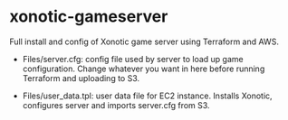 # xonotic-gameserver

Full install and config of Xonotic game server using Terraform and AWS.

- Files/server.cfg: config file used by server to load up game configuration. Change whatever you want in here before running Terraform and uploading to S3.

- Files/user_data.tpl: user data file for EC2 instance. Installs  Xonotic, configures server and imports server.cfg from S3.